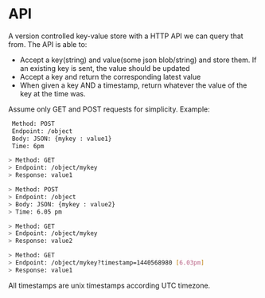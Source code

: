 # API

A version controlled key-value store with a HTTP API we can query that from. The API is able to:

  - Accept a key(string) and value(some json blob/string) and store them. If an existing key is sent, the value should be updated
  - Accept a key and return the corresponding latest value
  - When given a key AND a timestamp, return whatever the value of the key at the time was.

Assume only GET and POST requests for simplicity.
Example:

```sh
 Method: POST
 Endpoint: /object
 Body: JSON: {mykey : value1}
 Time: 6pm
```

```sh
> Method: GET
> Endpoint: /object/mykey
> Response: value1
```

```sh
> Method: POST
> Endpoint: /object
> Body: JSON: {mykey : value2}
> Time: 6.05 pm
```

```sh
> Method: GET
> Endpoint: /object/mykey
> Response: value2
```

```sh
> Method: GET
> Endpoint: /object/mykey?timestamp=1440568980 [6.03pm]
> Response: value1
```

All timestamps are unix timestamps according UTC timezone.
